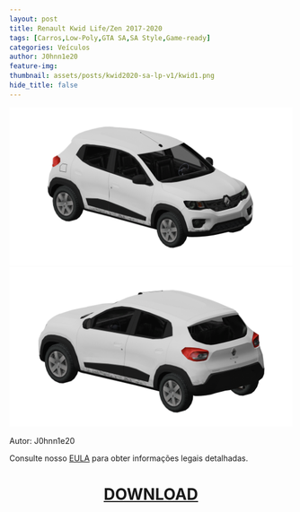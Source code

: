 ```yaml
---
layout: post
title: Renault Kwid Life/Zen 2017-2020 
tags: [Carros,Low-Poly,GTA SA,SA Style,Game-ready]
categories: Veículos
author: J0hnn1e20
feature-img:
thumbnail: assets/posts/kwid2020-sa-lp-v1/kwid1.png
hide_title: false
---
```

![RenaltKwid](/assets/posts/kwid2020-sa-lp-v1/kwid1.png)
![RenaltKwid](/assets/posts/kwid2020-sa-lp-v1/kwid2.png)

Autor: J0hnn1e20

Consulte nosso [EULA](https://j0hnn1e20.github.io/EULA.html) para obter informações legais detalhadas.

<h1 style="text-align: center; color: white;">
    <a href="/assets/posts/kwid2020-sa-lp-v1/Kwid2020-Civil-SA-v1.zip" download>DOWNLOAD</a>
<h1>
